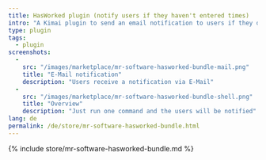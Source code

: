 ```yaml
---
title: HasWorked plugin (notify users if they haven't entered times)
intro: "A Kimai plugin to send an email notification to users if they don't have any entries on the current day"
type: plugin
tags:
  - plugin
screenshots:
  - 
    src: "/images/marketplace/mr-software-hasworked-bundle-mail.png"
    title: "E-Mail notification" 
    description: "Users receive a notification via E-Mail" 
  - 
    src: "/images/marketplace/mr-software-hasworked-bundle-shell.png"
    title: "Overview"
    description: "Just run one command and the users will be notified"
lang: de
permalink: /de/store/mr-software-hasworked-bundle.html
---
```


{% include store/mr-software-hasworked-bundle.md %}
